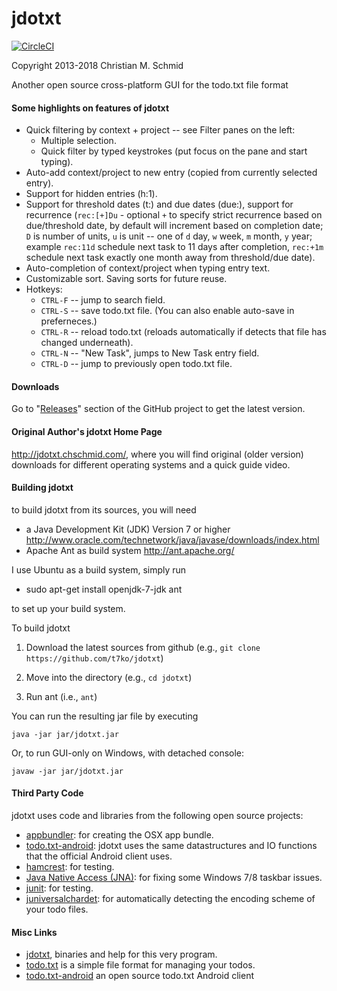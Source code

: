 jdotxt
======

[![CircleCI](https://circleci.com/gh/nicdnb/jdotxt/tree/master.svg?style=svg)](https://circleci.com/gh/nicdnb/jdotxt/tree/master)

Copyright 2013-2018 Christian M. Schmid

Another open source cross-platform GUI for the todo.txt file format

#### Some highlights on features of jdotxt

* Quick filtering by context + project -- see Filter panes on the left:
   * Multiple selection.
   * Quick filter by typed keystrokes (put focus on the pane and start
     typing).
* Auto-add context/project to new entry (copied from currently selected
  entry).
* Support for hidden entries (h:1).
* Support for threshold dates (t:) and due dates (due:), support for
  recurrence (`rec:[+]Du` - optional `+` to specify strict recurrence based on
  due/threshold date, by default will increment based on completion date; `D` is
  number of units, `u` is unit -- one of `d` day, `w` week, `m` month, `y`
  year; example `rec:11d` schedule next task to 11 days after completion,
  `rec:+1m` schedule next task exactly one month away from threshold/due
  date).
* Auto-completion of context/project when typing entry text.
* Customizable sort.  Saving sorts for future reuse.
* Hotkeys:
   * `CTRL-F` -- jump to search field.
   * `CTRL-S` -- save todo.txt file. (You can also enable auto-save in
     preferneces.)
   * `CTRL-R` -- reload todo.txt (reloads automatically if detects that file
     has changed underneath).
   * `CTRL-N` -- "New Task", jumps to New Task entry field.
   * `CTRL-D` -- jump to previously open todo.txt file.

#### Downloads

Go to "[Releases](https://github.com/t7ko/jdotxt/releases)" section of the GitHub project to get the latest version.

#### Original Author's jdotxt Home Page

http://jdotxt.chschmid.com/, where you will find original (older version) downloads for different operating systems and a quick guide video.

#### Building jdotxt

to build jdotxt from its sources, you will need
- a Java Development Kit (JDK) Version 7 or higher http://www.oracle.com/technetwork/java/javase/downloads/index.html
- Apache Ant as build system http://ant.apache.org/

I use Ubuntu as a build system, simply run

- sudo apt-get install openjdk-7-jdk ant

to set up your build system.

To build jdotxt

1. Download the latest sources from github (e.g., `git clone https://github.com/t7ko/jdotxt`)

2. Move into the directory (e.g., `cd jdotxt`)

3. Run ant (i.e., `ant`)

You can run the resulting jar file by executing

`java -jar jar/jdotxt.jar`

Or, to run GUI-only on Windows, with detached console:

`javaw -jar jar/jdotxt.jar`

#### Third Party Code

jdotxt uses code and libraries from the following open source projects:

- [appbundler](https://java.net/projects/appbundler): for creating the OSX app bundle.
- [todo.txt-android](https://github.com/ginatrapani/todo.txt-android): jdotxt uses the same datastructures and IO functions that the official Android client uses.
- [hamcrest](http://hamcrest.org/): for testing.
- [Java Native Access (JNA)](https://github.com/twall/jna#readme): for fixing some Windows 7/8 taskbar issues.
- [junit](http://junit.org/): for testing.
- [juniversalchardet](http://code.google.com/p/juniversalchardet/): for automatically detecting the encoding scheme of your todo files.

#### Misc Links

- [jdotxt](http://jdotxt.chschmid.com/), binaries and help for this very program.
- [todo.txt](http://todotxt.com/) is a simple file format for managing your todos.
- [todo.txt-android](https://github.com/ginatrapani/todo.txt-android) an open source todo.txt Android client
